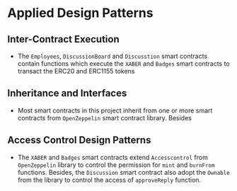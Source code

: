 # Applied Design Patterns

## Inter-Contract Execution

- The `Employees`, `DiscussionBoard` and `Discusstion` smart contracts contain functions which execute the `XABER` and `Badges` smart contracts to transact the ERC20 and ERC1155 tokens

## Inheritance and Interfaces

- Most smart contracts in this project inherit from one or more smart contracts from `OpenZeppelin` smart contract library. Besides

## Access Control Design Patterns

- The `XABER` and `Badges` smart contracts extend `Accesscontrol` from `OpenZeppelin` library to control the permission for `mint` and `burnFrom` functions. Besides, the `Discussion` smart contract also adopt the `Ownable` from the library to control the access of `approveReply` function.